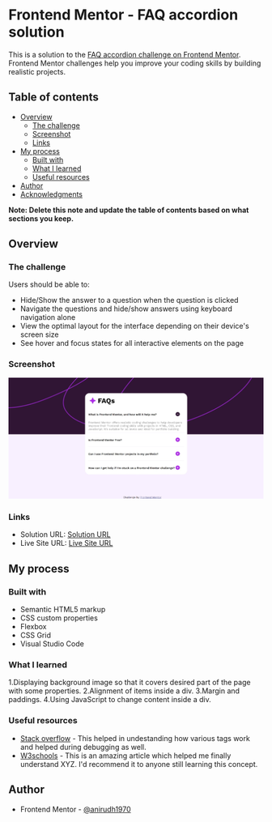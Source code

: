# Frontend Mentor - FAQ accordion solution

This is a solution to the [FAQ accordion challenge on Frontend Mentor](https://www.frontendmentor.io/challenges/faq-accordion-wyfFdeBwBz). Frontend Mentor challenges help you improve your coding skills by building realistic projects. 

## Table of contents

- [Overview](#overview)
  - [The challenge](#the-challenge)
  - [Screenshot](#screenshot)
  - [Links](#links)
- [My process](#my-process)
  - [Built with](#built-with)
  - [What I learned](#what-i-learned)
  - [Useful resources](#useful-resources)
- [Author](#author)
- [Acknowledgments](#acknowledgments)

**Note: Delete this note and update the table of contents based on what sections you keep.**

## Overview

### The challenge

Users should be able to:

- Hide/Show the answer to a question when the question is clicked
- Navigate the questions and hide/show answers using keyboard navigation alone
- View the optimal layout for the interface depending on their device's screen size
- See hover and focus states for all interactive elements on the page

### Screenshot

![](./result-preview.jpeg)


### Links

- Solution URL: [Solution URL]([https://your-solution-url.com](https://www.frontendmentor.io/solutions/faqaccoridon-9jc4ebtyJo))
- Live Site URL: [Live Site URL]([https://your-live-site-url.com](https://anirudh1970.github.io/FAQ-Accordion-Frontendmentor.io-/))

## My process

### Built with

- Semantic HTML5 markup
- CSS custom properties
- Flexbox
- CSS Grid
- Visual Studio Code

### What I learned

1.Displaying background image so that it covers desired part of the page with some properties.
2.Alignment of items inside a div.
3.Margin and paddings.
4.Using JavaScript to change content inside a div.

### Useful resources

- [Stack overflow](https://www.stackoverflow.com) - This helped in undestanding how various tags work and helped during debugging as well.
- [W3schools](https://www.w3schools.com) - This is an amazing article which helped me finally understand XYZ. I'd recommend it to anyone still learning this concept.

## Author

- Frontend Mentor - [@anirudh1970](https://www.frontendmentor.io/profile/@anirudh1970)
